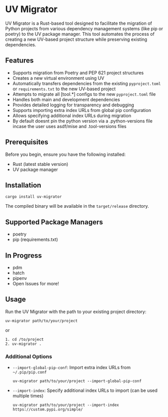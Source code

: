 # UV Migrator

UV Migrator is a Rust-based tool designed to facilitate the migration of Python projects from various dependency management systems (like pip or poetry) to the UV package manager. This tool automates the process of creating a new UV-based project structure while preserving existing dependencies.

## Features

- Supports migration from Poetry and PEP 621 project structures
- Creates a new virtual environment using UV
- Automatically transfers dependencies from the existing `pyproject.toml` or `requirements.txt` to the new UV-based project
- Attempts to migrate all [tool.*] configs to the new `pyproject.toml` file
- Handles both main and development dependencies
- Provides detailed logging for transparency and debugging
- Supports importing extra index URLs from global pip configuration
- Allows specifying additional index URLs during migration
- By default doesnt pin the python version via a .python-versions file incase the user uses asdf/mise and .tool-versions files

## Prerequisites

Before you begin, ensure you have the following installed:

- Rust (latest stable version)
- UV package manager

## Installation

```
cargo install uv-migrator
```

The compiled binary will be available in the `target/release` directory.

## Supported Package Managers

* poetry
* pip (requirements.txt)

## In Progress

* pdm
* hatch
* pipenv
* Open Issues for more!

## Usage

Run the UV Migrator with the path to your existing project directory:

```
uv-migrator path/to/your/project
```

or

```
1. cd /to/project
2. uv-migrator .
```

### Additional Options

- `--import-global-pip-conf`: Import extra index URLs from `~/.pip/pip.conf`
  ```
  uv-migrator path/to/your/project --import-global-pip-conf
  ```

- `--import-index`: Specify additional index URLs to import (can be used multiple times)
  ```
  uv-migrator path/to/your/project --import-index https://custom.pypi.org/simple/
  ```
